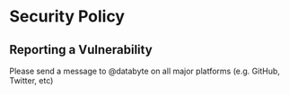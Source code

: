 # Security Policy

## Reporting a Vulnerability

Please send a message to @databyte on all major platforms (e.g. GitHub, Twitter, etc)
